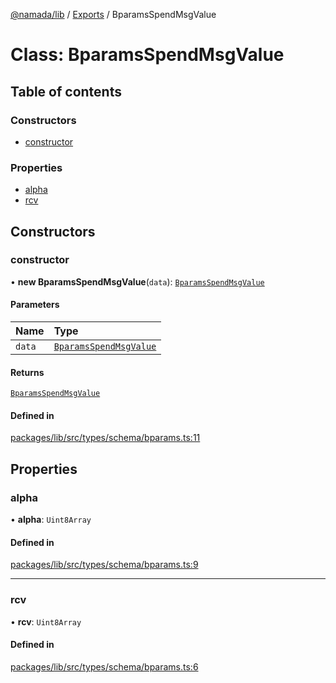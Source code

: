 [@namada/lib](../README.md) / [Exports](../modules.md) / BparamsSpendMsgValue

# Class: BparamsSpendMsgValue

## Table of contents

### Constructors

- [constructor](BparamsSpendMsgValue.md#constructor)

### Properties

- [alpha](BparamsSpendMsgValue.md#alpha)
- [rcv](BparamsSpendMsgValue.md#rcv)

## Constructors

### constructor

• **new BparamsSpendMsgValue**(`data`): [`BparamsSpendMsgValue`](BparamsSpendMsgValue.md)

#### Parameters

| Name | Type |
| :------ | :------ |
| `data` | [`BparamsSpendMsgValue`](BparamsSpendMsgValue.md) |

#### Returns

[`BparamsSpendMsgValue`](BparamsSpendMsgValue.md)

#### Defined in

[packages/lib/src/types/schema/bparams.ts:11](https://github.com/anoma/namada-sdkjs/blob/d6a15cde252d70b528d7c09b83d669dea20b267b/packages/lib/src/types/schema/bparams.ts#L11)

## Properties

### alpha

• **alpha**: `Uint8Array`

#### Defined in

[packages/lib/src/types/schema/bparams.ts:9](https://github.com/anoma/namada-sdkjs/blob/d6a15cde252d70b528d7c09b83d669dea20b267b/packages/lib/src/types/schema/bparams.ts#L9)

___

### rcv

• **rcv**: `Uint8Array`

#### Defined in

[packages/lib/src/types/schema/bparams.ts:6](https://github.com/anoma/namada-sdkjs/blob/d6a15cde252d70b528d7c09b83d669dea20b267b/packages/lib/src/types/schema/bparams.ts#L6)

